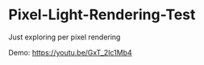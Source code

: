 # Pixel-Light-Rendering-Test
Just exploring per pixel rendering

Demo: https://youtu.be/GxT_2Ic1Mb4
